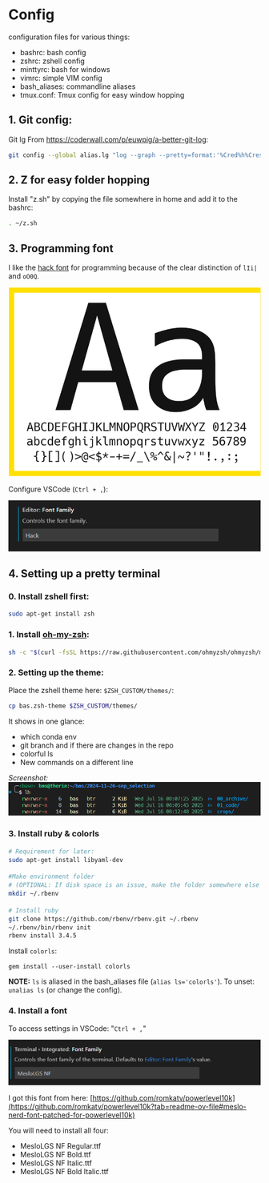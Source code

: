 # Config
configuration files for various things:
- bashrc: bash config 
- zshrc: zshell config
- minttyrc: bash for windows
- vimrc: simple VIM config
- bash_aliases: commandline aliases
- tmux.conf: Tmux config for easy window hopping


## 1. Git config:
Git lg From https://coderwall.com/p/euwpig/a-better-git-log:


```bash
git config --global alias.lg "log --graph --pretty=format:'%Cred%h%Creset -%C(yellow)%d%Creset %s %Cgreen(%cr) %C(bold blue)<%an>%Creset' --abbrev-commit --date=relative"
```

## 2. Z for easy folder hopping
Install "z.sh" by copying the file somewhere in home and add it to the bashrc:

```bash
. ~/z.sh
```

## 3. Programming font
I like the [hack font](https://github.com/source-foundry/Hack) for programming because of the clear distinction of `lIi|` and `oO0Q`.

![alt text](img/hack_font.png)

Configure VSCode (`Ctrl + ,`):

![alt text](img/vscode_code_font_change.png)


## 4. Setting up a pretty terminal

### 0. Install zshell first:
```bash
sudo apt-get install zsh
```

### 1. Install [oh-my-zsh](https://ohmyz.sh/#install):
```bash
sh -c "$(curl -fsSL https://raw.githubusercontent.com/ohmyzsh/ohmyzsh/master/tools/install.sh)"
```


### 2. Setting up the theme:
Place the zshell theme here: `$ZSH_CUSTOM/themes/`:
```bash
cp bas.zsh-theme $ZSH_CUSTOM/themes/
```

It shows in one glance: 

- which conda env
- git branch and if there are changes in the repo
- colorful ls
- New commands on a different line

*Screenshot:*
![alt text](img/terminal_screenshot.png)



### 3. Install ruby & colorls

```bash
# Requirement for later:
sudo apt-get install libyaml-dev

#Make environment folder
# (OPTIONAL: If disk space is an issue, make the folder somewhere else and symlink it)
mkdir ~/.rbenv

# Install ruby
git clone https://github.com/rbenv/rbenv.git ~/.rbenv
~/.rbenv/bin/rbenv init
rbenv install 3.4.5
```

Install `colorls`:
```
gem install --user-install colorls
```

**NOTE:** `ls` is aliased in the bash_aliases file (`alias ls='colorls'`). To unset: `unalias ls` (or change the config).

### 4. Install a font
To access settings in VSCode: "`Ctrl + ,`"

![alt text](img/vscode_font_change.png)

I got this font from here: [https://github.com/romkatv/powerlevel10k](https://github.com/romkatv/powerlevel10k?tab=readme-ov-file#meslo-nerd-font-patched-for-powerlevel10k)

You will need to install all four:
- MesloLGS NF Regular.ttf
- MesloLGS NF Bold.ttf
- MesloLGS NF Italic.ttf
- MesloLGS NF Bold Italic.ttf





